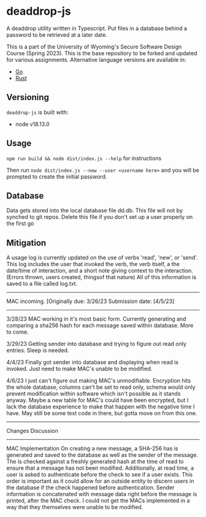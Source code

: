 #  deaddrop-js

A deaddrop utility written in Typescript. Put files in a database behind a password to be retrieved at a later date.

This is a part of the University of Wyoming's Secure Software Design Course (Spring 2023). This is the base repository to be forked and updated for various assignments. Alternative language versions are available in:
- [Go](https://github.com/andey-robins/deaddrop-go)
- [Rust](https://github.com/andey-robins/deaddrop-rs)

## Versioning

`deaddrop-js` is built with:
- node v18.13.0

## Usage

`npm run build && node dist/index.js --help` for instructions

Then run `node dist/index.js --new --user <username here>` and you will be prompted to create the initial password.

## Database

Data gets stored into the local database file dd.db. This file will not by synched to git repos. Delete this file if you don't set up a user properly on the first go

## Mitigation 

A usage log is currently updated on the use of verbs 'read', 'new', or 'send'. This log includes the user that invoked the verb, the verb itself, a the date/time of
interaction, and a short note giving context to the interaction. (Errors thrown, users created, thingsof that nature) All of this information is saved to a file called
log.txt.

*************************************************************************************************************************************************************************
MAC incoming. [Originally due: 3/26/23 Submission date: [4/5/23]
*************************************************************************************************************************************************************************
3/28/23
MAC working in it's most basic form. Currently generating and comparing a sha256 hash for each message saved within database. More to come.

3/29/23
Getting sender into database and trying to figure out read only entries. Sleep is needed.

4/4/23
Finally got sender into database and displaying when read is invoked. Just need to make MAC's unable to be modified.

4/6/23
I just can't figure out making MAC's unmodifiable. Encryption hits the whole database, columns can't be set to read only, schema would only prevent modification within
software which isn't possible as it stands anyway. Maybe a new table for MAC's could have been encrypted, but I lack the database experience to make that happen with 
the negative time I have. May still be some test code in there, but gotta move on from this one. 

*************************************************************************************************************************************************************************
Changes Discussion
*************************************************************************************************************************************************************************

MAC Implementation
On creating a new message, a SHA-256 has is generated and saved to the database as well as the sender of the message. The is checked against a freshly generated hash at the
time of read to ensure that a message has not been modified. Additionally, at read time, a user is asked to authenticate before the check to see if a user exists. This order
is important as it could allow for an outside entity to discern users in the database if the check happened before authentication. Sender information is concatenated with 
message data right before the message is printed, after the MAC check. 
I could not get the MACs implemented in a way that they themselves were unable to be modified.  
